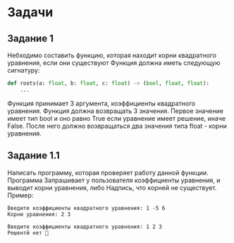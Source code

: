 # Задачи

## Задание 1
Небходимо составить функцию, которая находит 
корни квадратного уравнения, если они существуют
Функция должна иметь следующую сигнатуру:
```python
def roots(a: float, b: float, c: float) -> (bool, float, float):
    ...
```
Функция принимает 3 аргумента, коэффициенты
квадратного уравнения.
Функция должна возвращать 3 значения.
Первое значение имеет тип bool и оно равно
True если уравнение имеет решение, иначе False.
После него должно возвращаться два значения
типа float - корни уравнения.
## Задание 1.1
Написать программу, которая проверяет работу данной функции. Программа 
Запрашивает у пользователя коэффициенты уравнения, и выводит корни уравнения, либо
Надпись, что корней не существует. Пример:
```commandline
Введите коэффициенты квадратного уравнения: 1 -5 6
Корни уравнения: 2 3 

Введите коэффициенты квадратного уравнения: 1 2 3
Решентй нет 🙁
```
